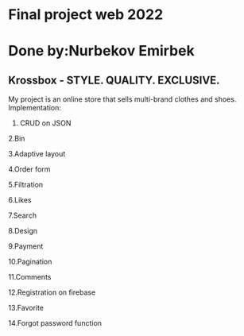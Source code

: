 # Final project web 2022 

# Done by:Nurbekov Emirbek 

## Krossbox - STYLE.   QUALITY.   EXCLUSIVE.
My project is an online store that sells multi-brand clothes and shoes.
Implementation:

1. CRUD on JSON

2.Bin

3.Adaptive layout

4.Order form

5.Filtration

6.Likes

7.Search

8.Design

9.Payment

10.Pagination

11.Comments

12.Registration on firebase

13.Favorite

14.Forgot password function
